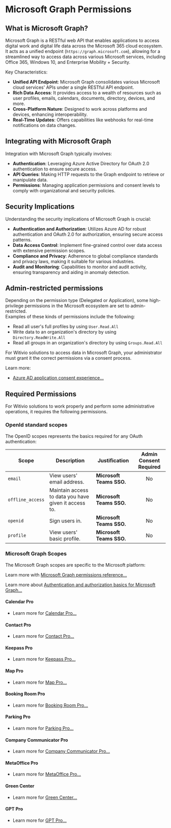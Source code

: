 # Microsoft Graph Permissions

## What is Microsoft Graph?

Microsoft Graph is a RESTful web API that enables applications to access digital work and digital life data across the Microsoft 365 cloud ecosystem. It acts as a unified endpoint (`https://graph.microsoft.com`), allowing for a streamlined way to access data across various Microsoft services, including Office 365, Windows 10, and Enterprise Mobility + Security.

Key Characteristics:
- **Unified API Endpoint**: Microsoft Graph consolidates various Microsoft cloud services' APIs under a single RESTful API endpoint.
- **Rich Data Access**: It provides access to a wealth of resources such as user profiles, emails, calendars, documents, directory, devices, and more.
- **Cross-Platform Nature**: Designed to work across platforms and devices, enhancing interoperability.
- **Real-Time Updates**: Offers capabilities like webhooks for real-time notifications on data changes.

## Integrating with Microsoft Graph

Integration with Microsoft Graph typically involves:
- **Authentication**: Leveraging Azure Active Directory for OAuth 2.0 authentication to ensure secure access.
- **API Queries**: Making HTTP requests to the Graph endpoint to retrieve or manipulate data.
- **Permissions**: Managing application permissions and consent levels to comply with organizational and security policies.

## Security Implications

Understanding the security implications of Microsoft Graph is crucial:

- **Authentication and Authorization**: Utilizes Azure AD for robust authentication and OAuth 2.0 for authorization, ensuring secure access patterns.
- **Data Access Control**: Implement fine-grained control over data access with extensive permission scopes.
- **Compliance and Privacy**: Adherence to global compliance standards and privacy laws, making it suitable for various industries.
- **Audit and Monitoring**: Capabilities to monitor and audit activity, ensuring transparency and aiding in anomaly detection.


## Admin-restricted permissions
Depending on the permission type (Delegated or Application), some high-privilege permissions in the Microsoft ecosystem are set to admin-restricted.  
Examples of these kinds of permissions include the following:
* Read all user's full profiles by using ```User.Read.All```
* Write data to an organization's directory by using ```Directory.ReadWrite.All```
* Read all groups in an organization's directory by using ```Groups.Read.All```

For Witivio soliutions to access data in Microsoft Graph, your administrator must grant it the correct permissions via a consent process.  

Learn more:
* [Azure AD application consent experience...](https://docs.microsoft.com/en-us/azure/active-directory/develop/application-consent-experience)

## Required Permissions

For Witivio solutions to work properly and perform some administrative operations, it requires the following permissions.

### OpenId standard scopes
The OpenID scopes represents the basics required for any OAuth authentication:

| Scope | Description | Justification | Admin Consent Required |
|-------|-------------|---------------|:----------------------:|
| ```email``` | View users' email address. | **Microsoft Teams SSO.** | No |
| ```offline_access``` | Maintain access to data you have given it access to. | **Microsoft Teams SSO.** | No |
| ```openid``` | Sign users in. | **Microsoft Teams SSO.** | No |
| ```profile``` | View users' basic profile. | **Microsoft Teams SSO.** | No |

### Microsoft Graph Scopes
The Microsoft Graph scopes are specific to the Microsoft platform:

Learn more with [Microsoft Graph permissions reference...](https://docs.microsoft.com/en-us/graph/permissions-reference)

Learn more about [Authentication and authorization basics for Microsoft Graph...](https://docs.microsoft.com/en-us/graph/auth/auth-concepts#microsoft-graph-permissions)


#### Calendar Pro

* Learn more for [Calendar Pro...](/architecture-security/calendar-pro/#microsoft-graph)

#### Contact Pro

* Learn more for [Contact Pro...](/architecture-security/contact-pro/#microsoft-graph)

#### Keepass Pro

* Learn more for [Keepass Pro...](/architecture-security/keepass-pro/#microsoft-graph)

#### Map Pro

* Learn more for [Map Pro...](/architecture-security/map-pro/#microsoft-graph)

#### Booking Room Pro

* Learn more for [Booking Room Pro...](/architecture-security/bookingroom-pro/#microsoft-graph)

#### Parking Pro

* Learn more for [Parking Pro...](/architecture-security/parking-pro/#microsoft-graph)


#### Company Communicator Pro

* Learn more for [Company Communicator Pro...](/architecture-security/company-communicator-pro/#microsoft-graph)

#### MetaOffice Pro

* Learn more for [MetaOffice Pro...](/architecture-security/metaoffice-pro/#microsoft-graph)

#### Green Center

* Learn more for [Green Center...](/architecture-security/green-center/#microsoft-graph)

#### GPT Pro

* Learn more for [GPT Pro...](/architecture-security/gpt-pro/#microsoft-graph)

<Classification label="public" />
<Intercom />
<Hubspot />
<Clarity />
<GoogleAnalytics />
